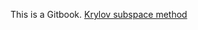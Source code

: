 This is a Gitbook.
[Krylov subspace method](https://app.gitbook.com/@winnie-the-pooh/s/krylov-subspace/krylov)
